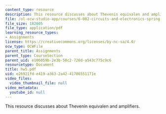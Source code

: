 ```yaml
---
content_type: resource
description: This resource discusses about Thevenin equivalen and amplifiers.
file: /ol-ocw-studio-app/courses/6-002-circuits-and-electronics-spring-2007/e26921fde419a3632a4241786551171e_hw5.pdf
file_size: 182605
file_type: application/pdf
learning_resource_types:
- Assignments
license: https://creativecommons.org/licenses/by-nc-sa/4.0/
ocw_type: OCWFile
parent_title: Assignments
parent_type: CourseSection
parent_uid: e106059b-2e3b-50c2-726d-a543c775c9c6
resourcetype: Document
title: hw5.pdf
uid: e26921fd-e419-a363-2a42-41786551171e
video_files:
  video_thumbnail_file: null
video_metadata:
  youtube_id: null
---
```

This resource discusses about Thevenin equivalen and amplifiers.
